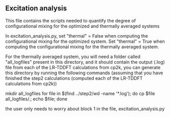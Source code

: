 ## Excitation analysis

This file contains the scripts needed to quantify the degree of configurational mixing for the optimized and thermally averaged systems

In excitation_analysis.py, set "thermal" = False when computing the configurational mixing for the optimized system. Set "thermal" = True when computing the configurational mixing for the thermally averaged system.

For the thermally averaged system, you will need a folder called "all_logfiles" present in this directory, and it should contain the output (.log) file from each of the LR-TDDFT calculations from cp2k, you can generate this directory by running the following commands (assuming that you have finished the step2 calculations (computed each of the LR-TDDFT calculations from cp2k))

mkdir all_logfiles
for file in $(find ../step2/wd -name '*.log'); do cp $file all_logfiles/.; echo $file; done

the user only needs to worry about block 1 in the file, excitation_analysis.py
